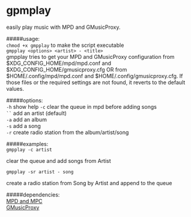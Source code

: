 # gpmplay  
easily play music with MPD and GMusicProxy.

#####usage:  
`chmod +x gmpplay` to make the script executable  
`gmpplay <options> <artist> - <title>`  
gmpplay tries to get your MPD and GMusicProxy configuration from $XDG_CONFIG_HOME/mpd/mpd.conf and $XDG_CONFIG_HOME/gmusicproxy.cfg OR from $HOME/.config/mpd/mpd.conf and $HOME/.config/gmusicproxy.cfg. If those files or the required settings are not found, it reverts to the default values.
 
#####options:  
`-h`  show help
`-c`  clear the queue in mpd before adding songs  
` `` ` add an artist (default)  
`-a`  add an album  
`-s`  add a song  
`-r`  create radio station from the album/artist/song

#####examples:  
`gmpplay -c artist`

clear the queue and add songs from Artist

`gmpplay -sr artist - song`

create a radio station from Song by Artist and append to the queue

#####dependencies:  
[MPD and MPC](http://www.musicpd.org/)  
[GMusicProxy](http://gmusicproxy.net/)  
